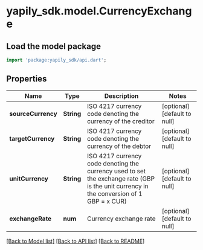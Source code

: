 # yapily_sdk.model.CurrencyExchange

## Load the model package
```dart
import 'package:yapily_sdk/api.dart';
```

## Properties
Name | Type | Description | Notes
------------ | ------------- | ------------- | -------------
**sourceCurrency** | **String** | ISO 4217 currency code denoting the currency of the creditor | [optional] [default to null]
**targetCurrency** | **String** | ISO 4217 currency code denoting the currency of the debtor | [optional] [default to null]
**unitCurrency** | **String** | ISO 4217 currency code denoting the currency used to set the exchange rate (GBP is the unit currency in the conversion of 1 GBP &#x3D; x CUR) | [optional] [default to null]
**exchangeRate** | **num** | Currency exchange rate | [optional] [default to null]

[[Back to Model list]](../README.md#documentation-for-models) [[Back to API list]](../README.md#documentation-for-api-endpoints) [[Back to README]](../README.md)


